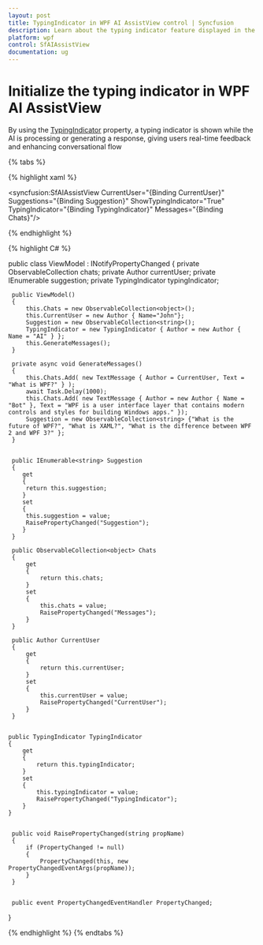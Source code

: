 ```yaml
---
layout: post
title: TypingIndicator in WPF AI AssistView control | Syncfusion
description: Learn about the typing indicator feature displayed in the AI AssistView control while the AI processes or generates a response.
platform: wpf
control: SfAIAssistView
documentation: ug
---
```


# Initialize the typing indicator in WPF AI AssistView

By using the [TypingIndicator](https://help.syncfusion.com/cr/wpf/Syncfusion.UI.Xaml.Chat.SfAIAssistView.html#Syncfusion_UI_Xaml_Chat_SfAIAssistView_TypingIndicator) property, a typing indicator is shown while the AI is processing or generating a response, giving users real-time feedback and enhancing conversational flow

{% tabs %}

{% highlight xaml %}

<Page
    x:Class="GettingStarted.MainPage"
    xmlns="http://schemas.microsoft.com/winfx/2006/xaml/presentation"
    xmlns:x="http://schemas.microsoft.com/winfx/2006/xaml"
    xmlns:local="using:GettingStarted"
    xmlns:d="http://schemas.microsoft.com/expression/blend/2008"
    xmlns:mc="http://schemas.openxmlformats.org/markup-compatibility/2006"
    xmlns:syncfusion="using:Syncfusion.UI.Xaml.Chat"
    mc:Ignorable="d"
    Background="{ThemeResource ApplicationPageBackgroundThemeBrush}">
    <Grid>
      <syncfusion:SfAIAssistView   CurrentUser="{Binding CurrentUser}"
                                   Suggestions="{Binding Suggestion}"
                                   ShowTypingIndicator="True"
                                   TypingIndicator="{Binding TypingIndicator}"
                                   Messages="{Binding Chats}"/>
    </Grid>
</Page>

{% endhighlight %} 

{% highlight C# %}

 public class ViewModel : INotifyPropertyChanged
 {
     private ObservableCollection<object> chats;
     private Author currentUser;
     private IEnumerable<string> suggestion;
     private TypingIndicator typingIndicator;

     public ViewModel()
     {
         this.Chats = new ObservableCollection<object>();          
         this.CurrentUser = new Author { Name="John"};
         Suggestion = new ObservableCollection<string>();
         TypingIndicator = new TypingIndicator { Author = new Author { Name = "AI" } };
         this.GenerateMessages();
     }

     private async void GenerateMessages()
     {
         this.Chats.Add( new TextMessage { Author = CurrentUser, Text = "What is WPF?" } );        
         await Task.Delay(1000);
         this.Chats.Add( new TextMessage { Author = new Author { Name = "Bot" }, Text = "WPF is a user interface layer that contains modern controls and styles for building Windows apps." });
         Suggestion = new ObservableCollection<string> {"What is the future of WPF?", "What is XAML?", "What is the difference between WPF 2 and WPF 3?" };
     }

    
     public IEnumerable<string> Suggestion
     {
        get
        {
         return this.suggestion;
        }
        set
        {
         this.suggestion = value;
         RaisePropertyChanged("Suggestion");
        }
     }

     public ObservableCollection<object> Chats
     {
         get
         {
             return this.chats;
         }
         set
         {
             this.chats = value;
             RaisePropertyChanged("Messages");
         }
     }

     public Author CurrentUser
     {
         get
         {
             return this.currentUser;
         }
         set
         {
             this.currentUser = value;
             RaisePropertyChanged("CurrentUser");
         }
     }

      
    public TypingIndicator TypingIndicator
    {
        get
        {
            return this.typingIndicator;
        }
        set
        {
            this.typingIndicator = value;
            RaisePropertyChanged("TypingIndicator");
        }
    }


     public void RaisePropertyChanged(string propName)
     {
         if (PropertyChanged != null)
         {
             PropertyChanged(this, new PropertyChangedEventArgs(propName));
         }
     }


     public event PropertyChangedEventHandler PropertyChanged;
  }

{% endhighlight %}
{% endtabs %}